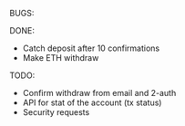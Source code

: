 BUGS:

DONE:

- Catch deposit after 10 confirmations
- Make ETH withdraw

TODO:

- Confirm withdraw from email and 2-auth
- API for stat of the account (tx status)
- Security requests